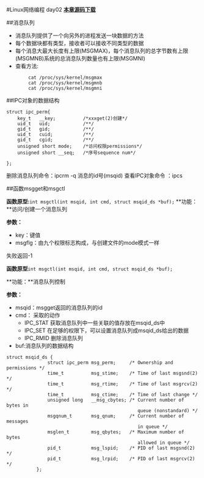 #Linux网络编程 day02
[**本章源码下载**](code/day02.rar)

##消息队列

* 消息队列提供了一个向另外的进程发送一块数据的方法
* 每个数据块都有类型，接收者可以接收不同类型的数据
* 每个消息大最大长度有上限(MSGMAX)，每个消息队列的总字节数有上限(MSGMNB)系统的总消息队列数量也有上限(MSGMNI)
* 查看方法:
```
		cat /proc/sys/kernel/msgmax
		cat /proc/sys/kernel/msgmnb
		cat /proc/sys/kernel/msgmni
```

##IPC对象的数据结构
```
struct ipc_perm{
	key_t	__key;			/*xxxget(2)创建*/
	uid_t	uid;			/**/
	gid_t	gid;			/**/
	uid_t	cuid;			/**/
	gid_t	cgid;			/**/
	unsigned short mode;	/*访问权限permissions*/
	unsigned short __seq;	/*序号sequence num*/
	
};
```
删除消息队列命令：ipcrm -q 消息的id号(msqid)
查看IPC对象命令	：ipcs

##函数msgget和msgctl

**函数原型:**`int msgctl(int msqid, int cmd, struct msqid_ds *buf);`
**功能：**访问/创建一个消息队列

**参数：**

* key：键值
* msgflg：由九个权限标志构成，与创建文件的mode模式一样

失败返回-1



**函数原型**`int msgctl(int msqid, int cmd, struct msqid_ds *buf);`

**功能：**消息队列控制

**参数：**

* msqid：msgget返回的消息队列的id
* cmd：	采取的动作
	* IPC_STAT	获取消息队列中一些关联的值存放在msqid_ds中
    * IPC_SET		在足够的权限下，可以设置消息队列成msqid_ds给出的数据
    * IPC_RMID	删除消息队列
* buf:消息队列的数据结构
```
struct msqid_ds {
               struct ipc_perm msg_perm;     /* Ownership and permissions */
               time_t          msg_stime;    /* Time of last msgsnd(2) */
               time_t          msg_rtime;    /* Time of last msgrcv(2) */
               time_t          msg_ctime;    /* Time of last change */
               unsigned long   __msg_cbytes; /* Current number of bytes in
                                                queue (nonstandard) */
               msgqnum_t       msg_qnum;     /* Current number of messages
                                                in queue */
               msglen_t        msg_qbytes;   /* Maximum number of bytes
                                                allowed in queue */
               pid_t           msg_lspid;    /* PID of last msgsnd(2) */
               pid_t           msg_lrpid;    /* PID of last msgrcv(2) */
           };
```

